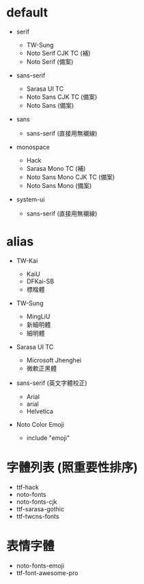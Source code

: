 # default

* serif
  * TW-Sung
  * Noto Serif CJK TC (補)
  * Noto Serif (備案)
  
* sans-serif
  * Sarasa UI TC
  * Noto Sans CJK TC (備案)
  * Noto Sans (備案)
  
* sans
  * sans-serif (直接用無襯線)
  
* monospace
  * Hack
  * Sarasa Mono TC (補)
  * Noto Sans Mono CJK TC (備案)
  * Noto Sans Mono (備案)
  
* system-ui
  * sans-serif (直接用無襯線)
  
# alias

* TW-Kai
  * KaiU
  * DFKai-SB
  * 標楷體

* TW-Sung
  * MingLiU
  * 新細明體
  * 細明體
  
* Sarasa UI TC
  * Microsoft Jhenghei
  * 微軟正黑體
  
* sans-serif (英文字體校正)
  * Arial
  * arial
  * Helvetica
  
* Noto Color Emoji
  * include "emoji"
  


# 字體列表 (照重要性排序)

* ttf-hack
* noto-fonts
* noto-fonts-cjk
* ttf-sarasa-gothic
* ttf-twcns-fonts

# 表情字體

* noto-fonts-emoji
* ttf-font-awesome-pro
